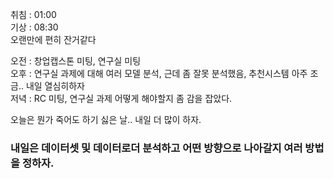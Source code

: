 취침 : 01:00  
기상 : 08:30  
오랜만에 편히 잔거같다  
  
오전 : 창업캡스톤 미팅, 연구실 미팅  
오후 : 연구실 과제에 대해 여러 모델 분석, 근데 좀 잘못 분석했음, 추천시스템 아주 조금.. 내일 열심히하자  
저녁 : RC 미팅, 연구실 과제 어떻게 해야할지 좀 감을 잡았다.  
  
오늘은 뭔가 죽어도 하기 싫은 날.. 내일 더 많이 하자.
  
  
### 내일은 데이터셋 및 데이터로더 분석하고 어떤 방향으로 나아갈지 여러 방법을 정하자.
